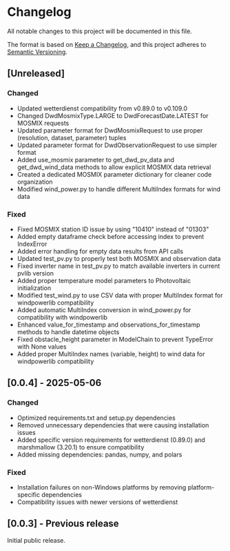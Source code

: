 # Changelog

All notable changes to this project will be documented in this file.

The format is based on [Keep a Changelog](https://keepachangelog.com/en/1.0.0/),
and this project adheres to [Semantic Versioning](https://semver.org/spec/v2.0.0.html).

## [Unreleased]

### Changed
- Updated wetterdienst compatibility from v0.89.0 to v0.109.0
- Changed DwdMosmixType.LARGE to DwdForecastDate.LATEST for MOSMIX requests
- Updated parameter format for DwdMosmixRequest to use proper (resolution, dataset, parameter) tuples
- Updated parameter format for DwdObservationRequest to use simpler format
- Added use_mosmix parameter to get_dwd_pv_data and get_dwd_wind_data methods to allow explicit MOSMIX data retrieval
- Created a dedicated MOSMIX parameter dictionary for cleaner code organization
- Modified wind_power.py to handle different MultiIndex formats for wind data

### Fixed
- Fixed MOSMIX station ID issue by using "10410" instead of "01303"
- Added empty dataframe check before accessing index to prevent IndexError
- Added error handling for empty data results from API calls
- Updated test_pv.py to properly test both MOSMIX and observation data
- Fixed inverter name in test_pv.py to match available inverters in current pvlib version
- Added proper temperature model parameters to Photovoltaic initialization
- Modified test_wind.py to use CSV data with proper MultiIndex format for windpowerlib compatibility
- Added automatic MultiIndex conversion in wind_power.py for compatibility with windpowerlib
- Enhanced value_for_timestamp and observations_for_timestamp methods to handle datetime objects
- Fixed obstacle_height parameter in ModelChain to prevent TypeError with None values
- Added proper MultiIndex names (variable, height) to wind data for windpowerlib compatibility

## [0.0.4] - 2025-05-06

### Changed
- Optimized requirements.txt and setup.py dependencies
- Removed unnecessary dependencies that were causing installation issues
- Added specific version requirements for wetterdienst (0.89.0) and marshmallow (3.20.1) to ensure compatibility
- Added missing dependencies: pandas, numpy, and polars

### Fixed
- Installation failures on non-Windows platforms by removing platform-specific dependencies
- Compatibility issues with newer versions of wetterdienst

## [0.0.3] - Previous release

Initial public release.